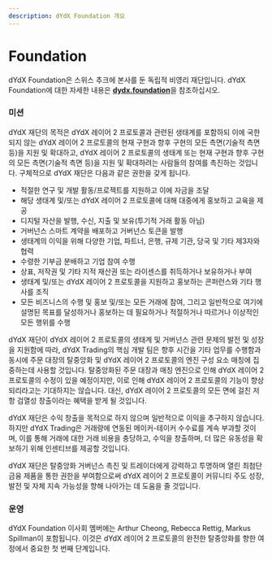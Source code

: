 ```yaml
---
description: dYdX Foundation 개요
---
```


# Foundation

dYdX Foundation은 스위스 추크에 본사를 둔 독립적 비영리 재단입니다. dYdX Foundation에 대한 자세한 내용은 [**dydx.foundation**](https://dydx.foundation)을 참조하십시오.

### 미션

dYdX 재단의 목적은 dYdX 레이어 2 프로토콜과 관련된 생태계를 포함하되 이에 국한되지 않는 dYdX 레이어 2 프로토콜의 현재 구현과 향후 구현의 모든 측면(기술적 측면 등)을 지원 및 확대하고, dYdX 레이어 2 프로토콜의 생태계 또는 현재 구현과 향후 구현의 모든 측면(기술적 측면 등)을 지원 및 확대하려는 사람들의 참여를 촉진하는 것입니다. 구체적으로 dYdX 재단은 다음과 같은 권한을 갖게 됩니다.

* 적절한 연구 및 개발 활동/프로젝트를 지원하고 이에 자금을 조달
* 해당 생태계 및/또는 dYdX 레이어 2 프로토콜에 대해 대중에게 홍보하고 교육을 제공
* 디지털 자산을 발행, 수신, 지출 및 보유(투기적 거래 활동 아님)
* 거버넌스 스마트 계약을 배포하고 거버넌스 토큰을 발행
* 생태계의 이익을 위해 다양한 기업, 파트너, 은행, 규제 기관, 당국 및 기타 제3자와 협력
* 수령한 기부금 분배하고 기업 참여 수행
* 상표, 저작권 및 기타 지적 재산권 또는 라이센스를 취득하거나 보유하거나 부여
* 생태계 및/또는 dYdX 레이어 2 프로토콜을 지원하고 홍보하는 콘퍼런스와 기타 행사를 조직
* 모든 비즈니스의 수행 및 홍보 및/또는 모든 거래에 참여, 그리고 일반적으로 여기에 설명된 목표를 달성하거나 홍보하는 데 필요하거나 적절하거나 따르거나 이상적인 모든 행위를 수행

dYdX 재단이 dYdX 레이어 2 프로토콜의 생태계 및 거버넌스 관련 문제의 발전 및 성장을 지원함에 따라, dYdX Trading의 핵심 개발 팀은 향후 시간을 기타 업무를 수행함과 동시에 주문 대장의 탈중앙화 및 dYdX 레이어 2 프로토콜의 엔진 구성 요소 매칭에 집중하는데 사용할 것입니다. 탈중앙화된 주문 대장과 매칭 엔진으로 인해 dYdX 레이어 2 프로토콜의 수정이 있을 예정이지만, 이로 인해 dYdX 레이어 2 프로토콜의 기능이 향상되리라고는 기대하지는 않습니다. 대신, dYdX 레이어 2 프로토콜의 모든 면에 걸친 저항 검열성 창출이라는 혜택을 받게 될 것입니다.

dYdX 재단은 수익 창출을 목적으로 하지 않으며 일반적으로 이익을 추구하지 않습니다. 하지만 dYdX Trading은 거래량에 연동된 메이커-테이커 수수료를 계속 부과할 것이며, 이를 통해 거래에 대한 거래 비용을 충당하고, 수익을 창출하며, 더 많은 유동성을 확보하기 위해 인센티브를 제공할 것입니다.

dYdX 재단은 탈중앙화 거버넌스 촉진 및 트레이더에게 강력하고 투명하며 열린 최첨단 금융 제품을 통한 권한을 부여함으로써 dYdX 레이어 2 프로토콜이 커뮤니티 주도 성장, 발전 및 자체 지속 가능성을 향해 나아가는 데 도움을 줄 것입니다.

### 운영

dYdX Foundation 이사회 멤버에는 Arthur Cheong, Rebecca Rettig, Markus Spillman이 포함됩니다. 이것은 dYdX 레이어 2 프로토콜의 완전한 탈중앙화를 향한 여정에서 중요한 첫 번째 단계입니다.
